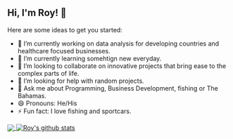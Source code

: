 ## Hi, I'm Roy! 👋

Here are some ideas to get you started:

- 🔭 I’m currently working on data analysis for developing countries and healthcare focused businesses.
- 🌱 I’m currently learning somehtign new everyday.
- 👯 I’m looking to collaborate on innovative projects that bring ease to the complex parts of life.
- 🤔 I’m looking for help with random projects.
- 💬 Ask me about Programming, Business Development, fishing or The Bahamas.
- 😄 Pronouns: He/His
- ⚡ Fun fact: I love fishing and sportcars.

<a href="https://github.com/TRL242">
  <img align="center" src="https://github-readme-stats.vercel.app/api/top-langs/?username=TRL242&theme=light&hide_langs_below=1" />
</a>
<a href="https://github.com/TRL242">
 <img align="center" src="https://github-readme-stats.vercel.app/api?username=TRL242&show_icons=true&theme=light&line_height=27" alt="Roy's github stats"/>
</a>
